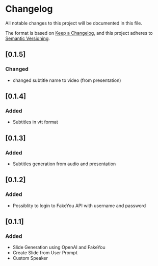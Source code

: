 # Changelog

All notable changes to this project will be documented in this file.

The format is based on [Keep a Changelog](https://keepachangelog.com/en/1.0.0/),
and this project adheres to [Semantic Versioning](https://semver.org/spec/v2.0.0.html).

## [0.1.5]

### Changed

- changed subtitle name to video (from presentation)

## [0.1.4]

### Added

- Subtitles in vtt format

## [0.1.3]

### Added

- Subtitles generation from audio and presentation

## [0.1.2]

### Added

- Possiblity to login to FakeYou API with username and password

## [0.1.1]

### Added

- Slide Generation using OpenAI and FakeYou
- Create Slide from User Prompt
- Custom Speaker

